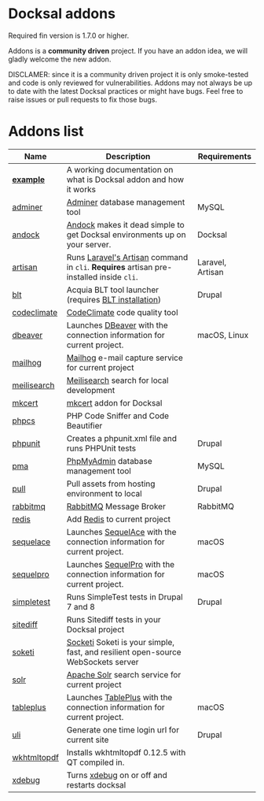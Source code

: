 # Docksal addons

Required fin version is 1.7.0 or higher.

Addons is a **community driven** project. If you have an addon idea, we will gladly welcome the new addon.

DISCLAMER: since it is a community driven project it is only smoke-tested and code is only reviewed for vulnerabilities. Addons may not always be up to date with the latest Docksal practices or might have bugs. Feel free to raise issues or pull requests to fix those bugs.

# Addons list

|   Name	|  Description 	|  Requirements 	|
|--- |--- |--- |
|   **[example](example)**	|  A working documentation on what is Docksal addon and how it works 	|  |
|   [adminer](adminer) | [Adminer](https://www.adminer.org/) database management tool | MySQL |
|   [andock](andock) | [Andock](https://andock.readthedocs.io/en/latest/) makes it dead simple to get Docksal environments up on your server. | Docksal |
|   [artisan](artisan) | Runs [Laravel's Artisan](https://laravel.com/docs/artisan) command in `cli`. **Requires** artisan pre-installed inside `cli`. | Laravel, Artisan |
|   [blt](blt) | Acquia BLT tool launcher (requires [BLT installation](https://blog.docksal.io/docksal-and-acquia-blt-1552540a3b9f)) | Drupal |
|   [codeclimate](codeclimate) | [CodeClimate](https://codeclimate.com/) code quality tool | |
|   [dbeaver](dbeaver) | Launches [DBeaver](https://dbeaver.io/) with the connection information for current project. | macOS, Linux |
|   [mailhog](mailhog) | [Mailhog](https://github.com/mailhog/MailHog) e-mail capture service for current project |  |
|   [meilisearch](meilisearch) | [Meilisearch](https://www.meilisearch.com/) search for local development | |
|   [mkcert](mkcert) | [mkcert](https://github.com/FiloSottile/mkcert) addon for Docksal |  |
|   [phpcs](phpcs) | PHP Code Sniffer and Code Beautifier | |
|   [phpunit](phpunit) | Creates a phpunit.xml file and runs PHPUnit tests | Drupal |
|   [pma](pma) | [PhpMyAdmin](https://www.phpmyadmin.net/) database management tool | MySQL |
|   [pull](pull) | Pull assets from hosting environment to local | Drupal |
|   [rabbitmq](rabbitmq) | [RabbitMQ](https://www.rabbitmq.com/) Message Broker | RabbitMQ |
|   [redis](redis) | Add [Redis](https://redis.io/) to current project |  |
|   [sequelace](sequelace) | Launches [SequelAce](https://github.com/Sequel-Ace/Sequel-Ace) with the connection information for current project. | macOS |
|   [sequelpro](sequelpro) | Launches [SequelPro](https://www.sequelpro.com) with the connection information for current project. | macOS |
|   [simpletest](simpletest) | Runs SimpleTest tests in Drupal 7 and 8 | Drupal |
|   [sitediff](sitediff) | Runs Sitediff tests in your Docksal project | |
|   [soketi](soketi) | [Socketi](https://docs.soketi.app/) Soketi is your simple, fast, and resilient open-source WebSockets server |  |
|   [solr](solr) | [Apache Solr](http://lucene.apache.org/solr/) search service for current project |  |
|   [tableplus](tableplus) | Launches [TablePlus](https://www.tableplus.com) with the connection information for current project. | macOS |
|   [uli](uli) | Generate one time login url for current site | Drupal |
|   [wkhtmltopdf](wkhtmltopdf) | Installs wkhtmltopdf 0.12.5 with QT compiled in. |  |
|   [xdebug](xdebug) | Turns [xdebug](https://docs.docksal.io/tools/xdebug/) on or off and restarts docksal |  |
